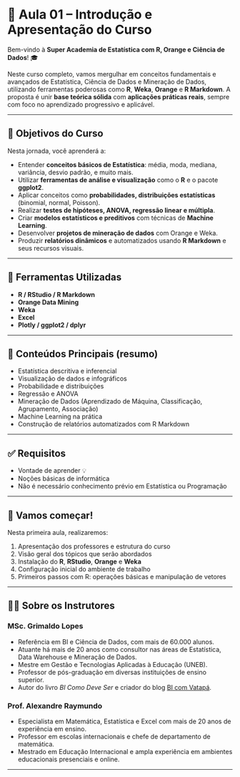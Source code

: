# 📘 Aula 01 – Introdução e Apresentação do Curso

Bem-vindo à **Super Academia de Estatística com R, Orange e Ciência de Dados**! 🎓

Neste curso completo, vamos mergulhar em conceitos fundamentais e avançados de Estatística, Ciência de Dados e Mineração de Dados, utilizando ferramentas poderosas como **R**, **Weka**, **Orange** e **R Markdown**. A proposta é unir **base teórica sólida** com **aplicações práticas reais**, sempre com foco no aprendizado progressivo e aplicável.

---

## 🎯 Objetivos do Curso

Nesta jornada, você aprenderá a:

- Entender **conceitos básicos de Estatística**: média, moda, mediana, variância, desvio padrão, e muito mais.
- Utilizar **ferramentas de análise e visualização** como o **R** e o pacote **ggplot2**.
- Aplicar conceitos como **probabilidades, distribuições estatísticas** (binomial, normal, Poisson).
- Realizar **testes de hipóteses, ANOVA, regressão linear e múltipla**.
- Criar **modelos estatísticos e preditivos** com técnicas de **Machine Learning**.
- Desenvolver **projetos de mineração de dados** com Orange e Weka.
- Produzir **relatórios dinâmicos** e automatizados usando **R Markdown** e seus recursos visuais.

---

## 🧰 Ferramentas Utilizadas

- **R / RStudio / R Markdown**
- **Orange Data Mining**
- **Weka**
- **Excel**
- **Plotly / ggplot2 / dplyr**

---

## 📌 Conteúdos Principais (resumo)

- Estatística descritiva e inferencial
- Visualização de dados e infográficos
- Probabilidade e distribuições
- Regressão e ANOVA
- Mineração de Dados (Aprendizado de Máquina, Classificação, Agrupamento, Associação)
- Machine Learning na prática
- Construção de relatórios automatizados com R Markdown

---

## ✅ Requisitos

- Vontade de aprender 💡
- Noções básicas de informática
- Não é necessário conhecimento prévio em Estatística ou Programação

---

## 🚀 Vamos começar!

Nesta primeira aula, realizaremos:

1. Apresentação dos professores e estrutura do curso
2. Visão geral dos tópicos que serão abordados
3. Instalação do **R**, **RStudio**, **Orange** e **Weka**
4. Configuração inicial do ambiente de trabalho
5. Primeiros passos com R: operações básicas e manipulação de vetores

---
## 👨‍🏫 Sobre os Instrutores

### MSc. Grimaldo Lopes
- Referência em BI e Ciência de Dados, com mais de 60.000 alunos.
- Atuante há mais de 20 anos como consultor nas áreas de Estatística, Data Warehouse e Mineração de Dados.
- Mestre em Gestão e Tecnologias Aplicadas à Educação (UNEB).
- Professor de pós-graduação em diversas instituições de ensino superior.
- Autor do livro *BI Como Deve Ser* e criador do blog [BI com Vatapá](https://bicomvatapa.blogspot.com/).

### Prof. Alexandre Raymundo
- Especialista em Matemática, Estatística e Excel com mais de 20 anos de experiência em ensino.
- Professor em escolas internacionais e chefe de departamento de matemática.
- Mestrado em Educação Internacional e ampla experiência em ambientes educacionais presenciais e online.

---
